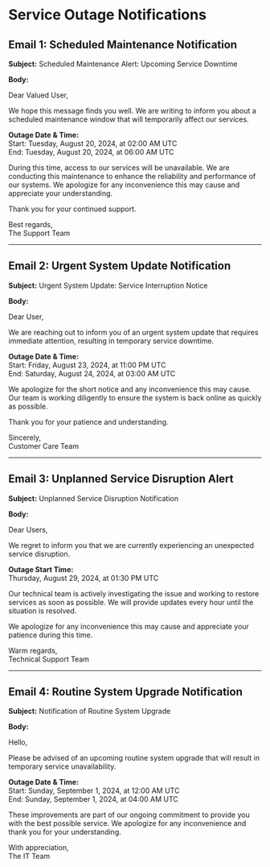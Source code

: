 # Service Outage Notifications

## Email 1: Scheduled Maintenance Notification

**Subject:** Scheduled Maintenance Alert: Upcoming Service Downtime

**Body:**

Dear Valued User,

We hope this message finds you well. We are writing to inform you about a scheduled maintenance window that will temporarily affect our services.

**Outage Date & Time:**  
Start: Tuesday, August 20, 2024, at 02:00 AM UTC  
End: Tuesday, August 20, 2024, at 06:00 AM UTC

During this time, access to our services will be unavailable. We are conducting this maintenance to enhance the reliability and performance of our systems. We apologize for any inconvenience this may cause and appreciate your understanding.

Thank you for your continued support.

Best regards,  
The Support Team

---

## Email 2: Urgent System Update Notification

**Subject:** Urgent System Update: Service Interruption Notice

**Body:**

Dear User,

We are reaching out to inform you of an urgent system update that requires immediate attention, resulting in temporary service downtime.

**Outage Date & Time:**  
Start: Friday, August 23, 2024, at 11:00 PM UTC  
End: Saturday, August 24, 2024, at 03:00 AM UTC

We apologize for the short notice and any inconvenience this may cause. Our team is working diligently to ensure the system is back online as quickly as possible.

Thank you for your patience and understanding.

Sincerely,  
Customer Care Team

---

## Email 3: Unplanned Service Disruption Alert

**Subject:** Unplanned Service Disruption Notification

**Body:**

Dear Users,

We regret to inform you that we are currently experiencing an unexpected service disruption.

**Outage Start Time:**  
Thursday, August 29, 2024, at 01:30 PM UTC

Our technical team is actively investigating the issue and working to restore services as soon as possible. We will provide updates every hour until the situation is resolved.

We apologize for any inconvenience this may cause and appreciate your patience during this time.

Warm regards,  
Technical Support Team

---

## Email 4: Routine System Upgrade Notification

**Subject:** Notification of Routine System Upgrade

**Body:**

Hello,

Please be advised of an upcoming routine system upgrade that will result in temporary service unavailability.

**Outage Date & Time:**  
Start: Sunday, September 1, 2024, at 12:00 AM UTC  
End: Sunday, September 1, 2024, at 04:00 AM UTC

These improvements are part of our ongoing commitment to provide you with the best possible service. We apologize for any inconvenience and thank you for your understanding.

With appreciation,  
The IT Team
